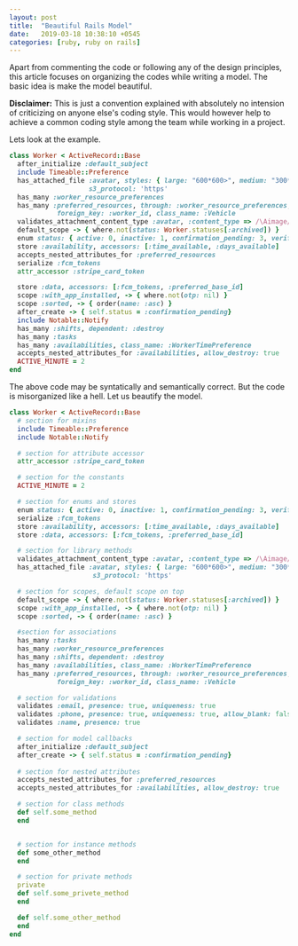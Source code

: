 ```yaml
---
layout: post
title:  "Beautiful Rails Model"
date:   2019-03-18 10:38:10 +0545
categories: [ruby, ruby on rails]
---
```



Apart from commenting the code or following any of the design principles, this article focuses on organizing the codes while writing a model. The basic idea is make the model beautiful.

**Disclaimer:** This is just a convention explained with absolutely no intension of criticizing on anyone else's coding style. This would however help to achieve a common coding style among the team while working in a project. 


Lets look at the example.

```ruby
class Worker < ActiveRecord::Base
  after_initialize :default_subject
  include Timeable::Preference
  has_attached_file :avatar, styles: { large: "600*600>", medium: "300*300>", small: "150*150#" },
                    s3_protocol: 'https'
  has_many :worker_resource_preferences
  has_many :preferred_resources, through: :worker_resource_preferences,
            foreign_key: :worker_id, class_name: :Vehicle
  validates_attachment_content_type :avatar, :content_type => /\Aimage/
  default_scope -> { where.not(status: Worker.statuses[:archived]) }
  enum status: { active: 0, inactive: 1, confirmation_pending: 3, verified: 4, archived: 5 }
  store :availability, accessors: [:time_available, :days_available]
  accepts_nested_attributes_for :preferred_resources
  serialize :fcm_tokens
  attr_accessor :stripe_card_token

  store :data, accessors: [:fcm_tokens, :preferred_base_id]
  scope :with_app_installed, -> { where.not(otp: nil) }
  scope :sorted, -> { order(name: :asc) }
  after_create -> { self.status = :confirmation_pending}
  include Notable::Notify
  has_many :shifts, dependent: :destroy
  has_many :tasks
  has_many :availabilities, class_name: :WorkerTimePreference
  accepts_nested_attributes_for :availabilities, allow_destroy: true
  ACTIVE_MINUTE = 2
end
```

The above code may be syntatically and semantically correct. But the code is misorganized like a hell. Let us beautify the model.

```ruby
class Worker < ActiveRecord::Base
  # section for mixins 
  include Timeable::Preference
  include Notable::Notify

  # section for attribute accessor
  attr_accessor :stripe_card_token

  # section for the constants
  ACTIVE_MINUTE = 2

  # section for enums and stores
  enum status: { active: 0, inactive: 1, confirmation_pending: 3, verified: 4, archived: 5 }
  serialize :fcm_tokens
  store :availability, accessors: [:time_available, :days_available]
  store :data, accessors: [:fcm_tokens, :preferred_base_id]

  # section for library methods
  validates_attachment_content_type :avatar, :content_type => /\Aimage/
  has_attached_file :avatar, styles: { large: "600*600>", medium: "300*300>", small: "150*150#" },
                     s3_protocol: 'https'

  # section for scopes, default scope on top
  default_scope -> { where.not(status: Worker.statuses[:archived]) }
  scope :with_app_installed, -> { where.not(otp: nil) }
  scope :sorted, -> { order(name: :asc) }

  #section for associations
  has_many :tasks
  has_many :worker_resource_preferences
  has_many :shifts, dependent: :destroy
  has_many :availabilities, class_name: :WorkerTimePreference
  has_many :preferred_resources, through: :worker_resource_preferences,
            foreign_key: :worker_id, class_name: :Vehicle

  # section for validations 
  validates :email, presence: true, uniqueness: true
  validates :phone, presence: true, uniqueness: true, allow_blank: false
  validates :name, presence: true

  # section for model callbacks
  after_initialize :default_subject
  after_create -> { self.status = :confirmation_pending}
  
  # section for nested attributes
  accepts_nested_attributes_for :preferred_resources
  accepts_nested_attributes_for :availabilities, allow_destroy: true

  # section for class methods
  def self.some_method
  end


  # section for instance methods
  def some_other_method
  end

  # section for private methods
  private
  def self.some_privete_method
  end

  def self.some_other_method
  end
end
```